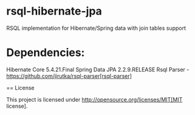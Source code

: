 # rsql-hibernate-jpa

RSQL implementation for Hibernate/Spring data with join tables support

# Dependencies:
Hibernate Core 5.4.21.Final
Spring Data JPA 2.2.9.RELEASE
Rsql Parser - https://github.com/jirutka/rsql-parser[rsql-parser]

== License

This project is licensed under http://opensource.org/licenses/MIT[MIT license].
